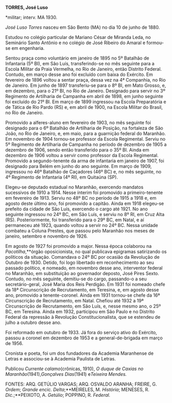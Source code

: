 **TORRES, José Luso**

\*militar; interv. MA 1930.

*José Luso Torres* nasceu em São Bento (MA) no dia 10 de junho de 1880.

Estudou no colégio particular de Mariano César de Miranda Leda, no
Seminário Santo Antônio e no colégio de José Ribeiro do Amaral e
formou-se em engenharia.

Sentou praça como voluntário em janeiro de 1895 no 5º Batalhão de
Infantaria (5º BI), em São Luís, transferindo-se no mês seguinte para a
Escola Militar da Praia Vermelha, no Rio de Janeiro, então Distrito
Federal. Contudo, em março desse ano foi excluído com baixa do Exército.
Em fevereiro de 1896 voltou a sentar praça, dessa vez na 4ª Companhia,
no Rio de Janeiro. Em junho de 1897 transferiu-se para o 8º BI, em Mato
Grosso, e, em dezembro, para o 21º BI, no Rio de Janeiro. Designado para
servir no 3º Regimento de Artilharia de Campanha em abril de 1898, em
junho seguinte foi excluído do 21º BI. Em março de 1899 ingressou na
Escola Preparatória e de Tática de Rio Pardo (RS) e, em abril de 1900,
na Escola Militar do Brasil, no Rio de Janeiro.

Promovido a alferes-aluno em fevereiro de 1903, no mês seguinte foi
designado para o 6º Batalhão de Artilharia de Posição, na fortaleza de
São João, no Rio de Janeiro, e, em maio, para a guarnição federal do
Maranhão. Em novembro de 1904 tornou-se professor da Escola Regimental.
Serviu no 5º Regimento de Artilharia de Campanha no período de dezembro
de 1905 a dezembro de 1906, sendo então transferido para o 35º BI. Ainda
em dezembro de 1906 voltou a servir como professor da Escola Regimental.
Promovido a segundo-tenente da arma de infantaria em janeiro de 1907,
foi designado para Belém em junho do ano seguinte. Em março de 1909,
ingressou no 46º Batalhão de Caçadores (46º BC) e, no mês seguinte, no
4º Regimento de Infantaria (4º RI), em Quitaúna (SP).

Elegeu-se deputado estadual no Maranhão, exercendo mandatos sucessivos
de 1910 a 1914. Nesse ínterim foi promovido a primeiro-tenente em
fevereiro de 1913. Serviu no 48º BC no período de 1915 a 1918 e, em
agosto deste último ano, foi promovido a capitão. Ainda em 1918
elegeu-se prefeito da cidade de São Luís, exercendo o cargo até 1921. No
ano seguinte ingressou no 24º BC, em São Luís, e serviu no 8º RI, em
Cruz Alta (RS). Posteriormente, foi transferido para o 29º BC, em Natal,
e aí permaneceu até 1923, quando voltou a servir no 24º BC. Nessa
unidade combateu a Coluna Prestes, que passou pelo Maranhão nos meses de
janeiro, setembro e novembro de 1926.

Em agosto de 1927 foi promovido a major. Nessa época colaborou na
*Pacotilha*,**órgão oposicionista, no qual publicava epigramas
satirizando os políticos da situação. Comandava o 24º BC por ocasião da
Revolução de Outubro de 1930. Detido, foi logo libertado em
reconhecimento ao seu passado político, e nomeado, em novembro desse
ano, interventor federal no Maranhão, em substituição ao governador
deposto, José Pires Sexto. Contudo, no mês seguinte, demitiu-se do
cargo, passando-o a seu secretário-geral, José Maria dos Reis Perdigão.
Em 1931 foi nomeado chefe da 18ª Circunscrição de Recrutamento, em
Teresina, e, em agosto desse ano, promovido a tenente-coronel. Ainda em
1931 tornou-se chefe da 16ª Circunscrição de Recrutamento, em Natal.
Chefiou até 1932 a 19ª Circunscrição de Recrutamento, em São Luís, e,
nesse mesmo ano, o 25º BC, em Teresina. Ainda em 1932, participou em São
Paulo e no Distrito Federal da repressão à Revolução Constitucionalista,
que se estendeu de julho a outubro desse ano.

Foi reformado em outubro de 1933. Já fora do serviço ativo do Exército,
passou a coronel em dezembro de 1953 e a general-de-brigada em março de
1956.

Cronista e poeta, foi um dos fundadores da Academia Maranhense de Letras
e associou-se à Academia Paulista de Letras.

Publicou *Currente calamo*(crônicas, 1910), *O duque de Caxias no
Maranhão*(1941),*Gonçalves Dias*(1941) e*Teixeira Mendes.*

FONTES: ARQ. GETÚLIO VARGAS; ARQ. OSVALDO ARANHA; FREIRE, G. *Ordem*;
*Grande encic. Delta*;**MEIRELES, M. *História*; MENESES, R.
*Dic.*;**PEIXOTO, A. *Getúlio*; POPPINO, R. *Federal.*

 
